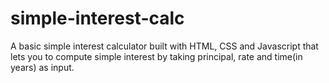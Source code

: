 # simple-interest-calc

A basic simple interest calculator built with HTML, CSS and Javascript that lets you to compute simple interest by taking principal, rate and time(in years) as input.
